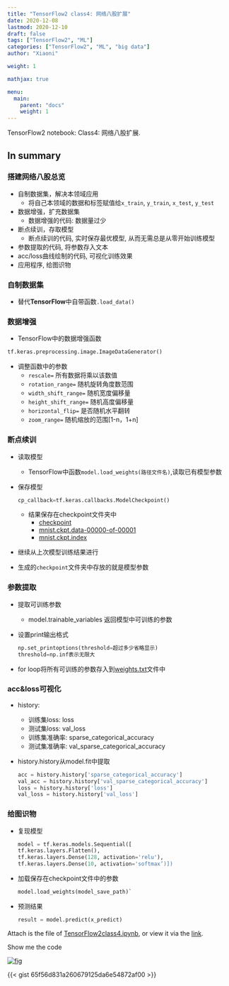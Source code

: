 ```yaml
---
title: "TensorFlow2 class4: 网络八股扩展"
date: 2020-12-08
lastmod: 2020-12-10
draft: false
tags: ["TensorFlow2", "ML"]
categories: ["TensorFlow2", "ML", "big data"]
author: "Xiaoni"

weight: 1

mathjax: true

menu:
  main:
    parent: "docs"
    weight: 1
---
```


TensorFlow2 notebook: Class4: 网络八股扩展.

<!--more-->

## In summary

### 搭建网络八股总览
- 自制数据集，解决本领域应用
  - 将自己本领域的数据和标签赋值给`x_train`, `y_train`, `x_test`, `y_test`
- 数据增强，扩充数据集
  - 数据增强的代码: 数据量过少
- 断点续训，存取模型
  - 断点续训的代码, 实时保存最优模型, 从而无需总是从零开始训练模型
- 参数提取的代码, 将参数存入文本
- acc/loss曲线绘制的代码, 可视化训练效果
- 应用程序, 给图识物

### 自制数据集
- 替代**TensorFlow**中自带函数`.load_data()`

### 数据增强
- TensorFlow中的数据增强函数

```python
tf.keras.preprocessing.image.ImageDataGenerator()
```

- 调整函数中的参数
  - `rescale=` 所有数据将乘以该数值
  - `rotation_range=`  随机旋转角度数范围
  - `width_shift_range=` 随机宽度偏移量
  - `height_shift_range=` 随机高度偏移量
  - `horizontal_flip=` 是否随机水平翻转
  - `zoom_range=` 随机缩放的范围[1-n，1+n]
  
### 断点续训
- 读取模型
  - TensorFlow中函数`model.load_weights(路径文件名)`,读取已有模型参数
- 保存模型

    ```python
    cp_callback=tf.keras.callbacks.ModelCheckpoint()
    ```

  - 结果保存在checkpoint文件夹中
    - [checkpoint](checkpoint)
    - [mnist.ckpt.data-00000-of-00001](mnist.ckpt.data-00000-of-00001)
    - [mnist.ckpt.index](mnist.ckpt.index)
- 继续从上次模型训练结果进行
- 生成的`checkpoint`文件夹中存放的就是模型参数

### 参数提取
- 提取可训练参数
  - model.trainable_variables 返回模型中可训练的参数
- 设置print输出格式

    ```python
    np.set_printoptions(threshold=超过多少省略显示)
    threshold=np.inf表示无限大
    ```

- for loop将所有可训练的参数存入到[weights.txt](weights.txt)文件中

### acc&loss可视化
- history:
  - 训练集loss: loss
  - 测试集loss: val_loss
  - 训练集准确率: sparse_categorical_accuracy
  - 测试集准确率: val_sparse_categorical_accuracy
- history.history从model.fit中提取

    ```python
    acc = history.history['sparse_categorical_accuracy']
    val_acc = history.history['val_sparse_categorical_accuracy']
    loss = history.history['loss']
    val_loss = history.history['val_loss']
    ```

### 给图识物
- 复现模型

    ```python
    model = tf.keras.models.Sequential([
    tf.keras.layers.Flatten(),
    tf.keras.layers.Dense(128, activation='relu'), 
    tf.keras.layers.Dense(10, activation='softmax’)])
    ```

- 加载保存在checkpoint文件中的参数

    ```python
    model.load_weights(model_save_path)`
    ```

- 预测结果
  
  ```python
  result = model.predict(x_predict)
  ```


Attach is the file of [TensorFlow2class4.ipynb](TensorFlow2class4.ipynb), or view it via the [link](https://colab.research.google.com/drive/1lbZj25hoCJzQbwSJRts0X1gwdLW-Diw7?usp=sharing).

Show me the code <i class="far fa-hand-point-down"></i>

[![fig](fig1.png)](https://gist.github.com/xiaonilee/65f56d831a260679125da6e54872af00)

{{< gist 65f56d831a260679125da6e54872af00 >}}
